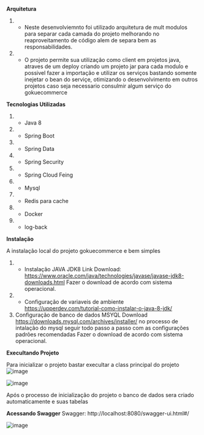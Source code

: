 **Arquitetura**
1. - Neste desenvolviemnto foi utilizado arquitetura de mult modulos para separar cada camada do projeto melhorando no reaproveitamento de código
alem de separa bem as responsabilidades.
2. - O projeto permite sua utilização como client em projetos java, atraves de um deploy criando um projeto jar para cada modulo e possivel
fazer a importação e utilizar os serviços bastando somente inejetar o bean do serviçe, otimizando o desenvolvimento em outros projetos caso seja necessario
consulmir algum serviço do gokuecommerce

**Tecnologias Utilizadas**

1. - Java 8
2. - Spring Boot
3. - Spring Data
4. - Spring Security
5. - Spring Cloud Feing
6. - Mysql
7. - Redis para cache
8. - Docker
9. - log-back


**Instalação**

A instalação local do projeto gokuecommerce e bem simples
1. - Instalação JAVA JDK8
      Link Download: https://www.oracle.com/java/technologies/javase/javase-jdk8-downloads.html
      Fazer o download de acordo com sistema operacional.
2. - Configuração de variaveis de ambiente
      https://upperdev.com/tutorial-como-instalar-o-java-8-jdk/  
3. Configuração de banco de dados MSYQL Download
      https://downloads.mysql.com/archives/installer/
   no processo de intalação do mysql seguir todo passo a passo com as configurações padrões recomendadas
   Fazer o download de acordo com sistema operacional.
  
**Execultando Projeto**

Para inicializar o projeto bastar execultar a class principal do projeto
![image](https://user-images.githubusercontent.com/6999602/120252476-05336980-c25b-11eb-8ce2-c885bf3c5989.png)

![image](https://user-images.githubusercontent.com/6999602/120252975-89d2b780-c25c-11eb-9014-a2ff0e9d9f1b.png)

Após o processo de inicialização do projeto o banco de dados sera criado automaticamente e suas tabelas


**Acessando Swagger**
Swagger: http://localhost:8080/swagger-ui.html#/

![image](https://user-images.githubusercontent.com/6999602/120253318-6b20f080-c25d-11eb-82e1-53f8015a4861.png)






  
